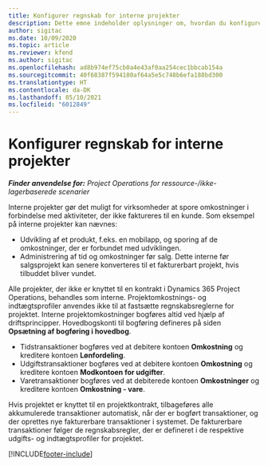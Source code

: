 ```yaml
---
title: Konfigurer regnskab for interne projekter
description: Dette emne indeholder oplysninger om, hvordan du konfigurerer regnskabspraksis for interne projekter i Project Operations.
author: sigitac
ms.date: 10/09/2020
ms.topic: article
ms.reviewer: kfend
ms.author: sigitac
ms.openlocfilehash: ad8b974ef75cb0a4e43af0aa254cec1bbcab154a
ms.sourcegitcommit: 40f68387f594180af64a5e5c748b6efa188bd300
ms.translationtype: HT
ms.contentlocale: da-DK
ms.lasthandoff: 05/10/2021
ms.locfileid: "6012849"
---
```

# <a name="configure-accounting-for-internal-projects"></a>Konfigurer regnskab for interne projekter

_**Finder anvendelse for:** Project Operations for ressource-/ikke-lagerbaserede scenarier_

Interne projekter gør det muligt for virksomheder at spore omkostninger i forbindelse med aktiviteter, der ikke faktureres til en kunde. Som eksempel på interne projekter kan nævnes:

- Udvikling af et produkt, f.eks. en mobilapp, og sporing af de omkostninger, der er forbundet med udviklingen.
- Administrering af tid og omkostninger før salg. Dette interne før salgsprojekt kan senere konverteres til et fakturerbart projekt, hvis tilbuddet bliver vundet.

Alle projekter, der ikke er knyttet til en kontrakt i Dynamics 365 Project Operations, behandles som interne. Projektomkostnings- og indtægtsprofiler anvendes ikke til at fastsætte regnskabsreglerne for projektet. Interne projektomkostninger bogføres altid ved hjælp af driftsprincipper. Hovedbogskonti til bogføring defineres på siden **Opsætning af bogføring i hovedbog**.

- Tidstransaktioner bogføres ved at debitere kontoen **Omkostning** og kreditere kontoen **Lønfordeling**.
- Udgiftstransaktioner bogføres ved at debitere kontoen **Omkostning** og kreditere kontoen **Modkontoen for udgifter**.
- Varetransaktioner bogføres ved at debiterede kontoen **Omkostninger** og kreditere kontoen **Omkostning - vare**.

Hvis projektet er knyttet til en projektkontrakt, tilbageføres alle akkumulerede transaktioner automatisk, når der er bogført transaktioner, og der oprettes nye fakturerbare transaktioner i systemet. De fakturerbare transaktioner følger de regnskabsregler, der er defineret i de respektive udgifts- og indtægtsprofiler for projektet.




[!INCLUDE[footer-include](../includes/footer-banner.md)]
